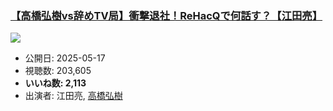 ### [【高橋弘樹vs辞めTV局】衝撃退社！ReHacQで何話す？【江田亮】](https://www.youtube.com/watch?v=uvgJu_7j0a0)
[![](https://img.youtube.com/vi/uvgJu_7j0a0/sddefault.jpg)](https://www.youtube.com/watch?v=uvgJu_7j0a0)
-   公開日: 2025-05-17
-   視聴数: 203,605
-   **いいね数: 2,113**
-   出演者: 江田亮, [高橋弘樹](/rehacq_fan/people/高橋弘樹 "wikilink")
